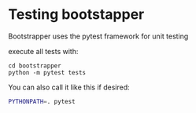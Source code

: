 # Testing bootstapper

Bootstrapper uses the pytest framework for unit testing

execute all tests with:
```baash
cd bootstrapper
python -m pytest tests

```

You can also call it like this if desired:

```bash
PYTHONPATH=. pytest

```